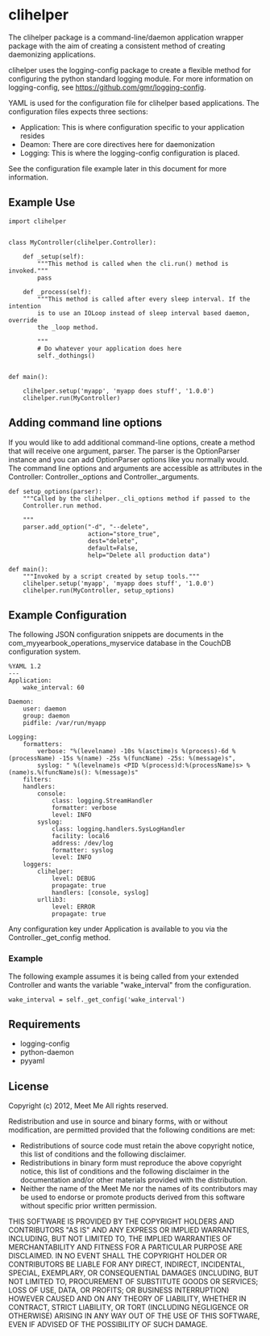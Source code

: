 # clihelper

The clihelper package is a command-line/daemon application wrapper package with
the aim of creating a consistent method of creating daemonizing applications.

clihelper uses the logging-config package to create a flexible method for
configuring the python standard logging module. For more information on
logging-config, see https://github.com/gmr/logging-config.

YAML is used for the configuration file for clihelper based applications. The
configuration files expects three sections:

- Application: This is where configuration specific to your application resides
- Deamon: There are core directives here for daemonization
- Logging: This is where the logging-config configuration is placed.

See the configuration file example later in this document for more information.

## Example Use

    import clihelper


    class MyController(clihelper.Controller):

        def _setup(self):
            """This method is called when the cli.run() method is invoked."""
            pass

        def _process(self):
            """This method is called after every sleep interval. If the intention
            is to use an IOLoop instead of sleep interval based daemon, override
            the _loop method.

            """
            # Do whatever your application does here
            self._dothings()


    def main():

        clihelper.setup('myapp', 'myapp does stuff', '1.0.0')
        clihelper.run(MyController)

## Adding command line options

If you would like to add additional command-line options, create a method that
will receive one argument, parser. The parser is the OptionParser instance and
you can add OptionParser options like you normally would. The command line options
and arguments are accessible as attributes in the Controller: Controller._options
and Controller._arguments.

    def setup_options(parser):
        """Called by the clihelper._cli_options method if passed to the
        Controller.run method.

        """
        parser.add_option("-d", "--delete",
                          action="store_true",
                          dest="delete",
                          default=False,
                          help="Delete all production data")

    def main():
        """Invoked by a script created by setup tools."""
        clihelper.setup('myapp', 'myapp does stuff', '1.0.0')
        clihelper.run(MyController, setup_options)


## Example Configuration

The following JSON configuration snippets are documents in the
com_myyearbook_operations_myservice database in the CouchDB configuration system.

    %YAML 1.2
    ---
    Application:
        wake_interval: 60

    Daemon:
        user: daemon
        group: daemon
        pidfile: /var/run/myapp

    Logging:
        formatters:
            verbose: "%(levelname) -10s %(asctime)s %(process)-6d %(processName) -15s %(name) -25s %(funcName) -25s: %(message)s",
            syslog: " %(levelname)s <PID %(process)d:%(processName)s> %(name)s.%(funcName)s(): %(message)s"
        filters:
        handlers:
            console:
                class: logging.StreamHandler
                formatter: verbose
                level: INFO
            syslog:
                class: logging.handlers.SysLogHandler
                facility: local6
                address: /dev/log
                formatter: syslog
                level: INFO
        loggers:
            clihelper:
                level: DEBUG
                propagate: true
                handlers: [console, syslog]
            urllib3:
                level: ERROR
                propagate: true

Any configuration key under Application is available to you via the Controller._get_config method.

### Example

The following example assumes it is being called from your extended Controller and wants the variable "wake_interval" from the configuration.

    wake_interval = self._get_config('wake_interval')

## Requirements

 - logging-config
 - python-daemon
 - pyyaml

## License

Copyright (c) 2012, Meet Me
All rights reserved.

Redistribution and use in source and binary forms, with or without modification,
are permitted provided that the following conditions are met:

 * Redistributions of source code must retain the above copyright notice, this
   list of conditions and the following disclaimer.
 * Redistributions in binary form must reproduce the above copyright notice,
   this list of conditions and the following disclaimer in the documentation
   and/or other materials provided with the distribution.
 * Neither the name of the Meet Me nor the names of its contributors may be used
   to endorse or promote products derived from this software without specific
   prior written permission.

THIS SOFTWARE IS PROVIDED BY THE COPYRIGHT HOLDERS AND CONTRIBUTORS "AS IS" AND
ANY EXPRESS OR IMPLIED WARRANTIES, INCLUDING, BUT NOT LIMITED TO, THE IMPLIED
WARRANTIES OF MERCHANTABILITY AND FITNESS FOR A PARTICULAR PURPOSE ARE DISCLAIMED.
IN NO EVENT SHALL THE COPYRIGHT HOLDER OR CONTRIBUTORS BE LIABLE FOR ANY DIRECT,
INDIRECT, INCIDENTAL, SPECIAL, EXEMPLARY, OR CONSEQUENTIAL DAMAGES (INCLUDING,
BUT NOT LIMITED TO, PROCUREMENT OF SUBSTITUTE GOODS OR SERVICES; LOSS OF USE,
DATA, OR PROFITS; OR BUSINESS INTERRUPTION) HOWEVER CAUSED AND ON ANY THEORY OF
LIABILITY, WHETHER IN CONTRACT, STRICT LIABILITY, OR TORT (INCLUDING NEGLIGENCE
OR OTHERWISE) ARISING IN ANY WAY OUT OF THE USE OF THIS SOFTWARE, EVEN IF
ADVISED OF THE POSSIBILITY OF SUCH DAMAGE.
